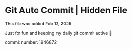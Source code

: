 # Git Auto Commit | Hidden File

This file was added Feb 12, 2025

Just for fun and keeping my daily git commit active 🤪

commit number: 1946872
